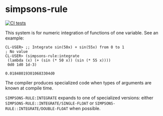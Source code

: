 simpsons-rule
============
[![CI tests](https://github.com/shamazmazum/simpsons-rule/actions/workflows/test.yml/badge.svg)](https://github.com/shamazmazum/simpsons-rule/actions/workflows/test.yml)

This system is for numeric integration of functions of one variable. See an
example:

~~~~{.lisp}
CL-USER> ;; Integrate sin(50x) + sin(55x) from 0 to 1
; No value
CL-USER> (simpsons-rule:integrate
 (lambda (x) (+ (sin (* 50 x)) (sin (* 55 x))))
 0d0 1d0 1d-3)

0.018480193010683304d0
~~~~

The compiler produces specialized code when types of arguments are known at
compile time.

`SIMPSONS-RULE:INTEGRATE` expands to one of specialized versions: either
`SIMPSONS-RULE::INTEGRATE/SINGLE-FLOAT` or `SIMPSONS-RULE::INTEGRATE/DOUBLE-FLOAT`
when possible.
